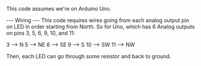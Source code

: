 This code assumes we're on Arduino Uno.

--- Wiring ---
This code requires wires going from each analog output pin on LED in order starting from North.
So for Uno, which has 6 Analog outputs on pins 3, 5, 6, 9, 10, and 11:

3 --> N
5 --> NE
6 --> SE
9 --> S
10 --> SW
11 --> NW

Then, each LED can go through *some* resistor and back to ground.
